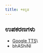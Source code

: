 ```yaml
---
title: +ಕನ್ನಡ
---
```


## ಉಪಕರಣಗಳು
- [Google TTS](https://cloud.google.com/text-to-speech#section-2)\
- bhAShiNI